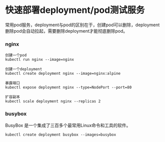 # 快速部署deployment/pod测试服务

常用pod服务，deployment与pod的区别在于，创建pod可以删除，deployment删除pod会自动拉起，需要删除deployment才能彻底删除pod。



### nginx
```
创建一个pod
kubectl run nginx --image=nginx

创建一个deployment
kubectl create deployment nginx --image=nginx:alpine

暴露端口
kubectl expose deployment nginx --type=NodePort --port=80

扩容副本
kubectl scale deployment nginx --replicas 2
```


### busybox
BusyBox 是一个集成了三百多个最常用Linux命令和工具的软件。
```
kubectl create deployment busybox --images=busybox
```